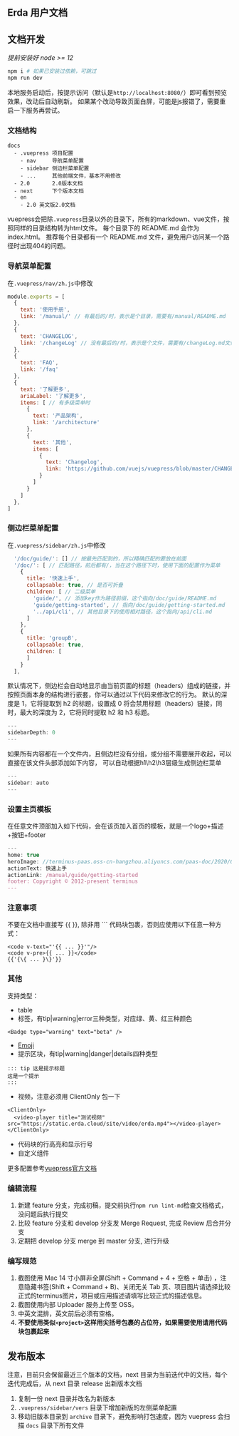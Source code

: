 ## Erda 用户文档

## 文档开发
*提前安装好 node >= 12*

```bash
npm i # 如果已安装过依赖，可跳过
npm run dev
```
本地服务启动后，按提示访问（默认是`http://localhost:8080/`）即可看到预览效果，改动后自动刷新。
如果某个改动导致页面白屏，可能是js报错了，需要重启一下服务再尝试。

### 文档结构
```
docs
  - .vuepress 项目配置
    - nav     导航菜单配置
    - sidebar 侧边栏菜单配置
    - ...     其他前端文件，基本不用修改
  - 2.0       2.0版本文档
  - next      下个版本文档
  - en
    - 2.0 英文版2.0文档
```

vuepress会把除`.vuepress`目录以外的目录下，所有的markdown、vue文件，按照同样的目录结构转为html文件。
每个目录下的 README.md 会作为 index.html。
推荐每个目录都有一个 README.md 文件，避免用户访问某一个路径时出现404的问题。

### 导航菜单配置
在`.vuepress/nav/zh.js`中修改
```js
module.exports = [
  {
    text: '使用手册',
    link: '/manual/' // 有最后的/时，表示是个目录，需要有/manual/README.md
  },
  {
    text: 'CHANGELOG',
    link: '/changeLog' // 没有最后的/时，表示是个文件，需要有/changeLog.md文件
  },
  {
    text: 'FAQ',
    link: '/faq'
  },
  {
    text: '了解更多',
    ariaLabel: '了解更多',
    items: [ // 有多级菜单时
      {
        text: '产品架构',
        link: '/architecture'
      },
      {
        text: '其他',
        items: [
          {
            text: 'Changelog',
            link: 'https://github.com/vuejs/vuepress/blob/master/CHANGELOG.md'
          }
        ]
      }
    ]
  },
]
```

### 侧边栏菜单配置
在`.vuepress/sidebar/zh.js`中修改
```js
  '/doc/guide/': [] // 按最先匹配到的，所以精确匹配的要放在前面
  '/doc/': [ // 匹配路径，前后都有/，当在这个路径下时，使用下面的配置作为菜单
    {
      title: '快速上手',
      collapsable: true, // 是否可折叠
      children: [ // 二级菜单
        'guide/', // 添加key作为路径前缀，这个指向/doc/guide/README.md
        'guide/getting-started', // 指向/doc/guide/getting-started.md
        '../api/cli', // 其他目录下的使用相对路径，这个指向/api/cli.md
      ]
    },
    {
      title: 'groupB',
      collapsable: true,
      children: [
      ]
    }
  ],
```

默认情况下，侧边栏会自动地显示由当前页面的标题（headers）组成的链接，并按照页面本身的结构进行嵌套，你可以通过以下代码来修改它的行为。
默认的深度是 1，它将提取到 h2 的标题，设置成 0 将会禁用标题（headers）链接，同时，最大的深度为 2，它将同时提取 h2 和 h3 标题。
```js
---
sidebarDepth: 0
---
```

如果所有内容都在一个文件内，且侧边栏没有分组，或分组不需要展开收起，可以直接在该文件头部添加如下内容，
可以自动根据h1\h2\h3层级生成侧边栏菜单
```js
---
sidebar: auto
---
```

### 设置主页模板
在任意文件顶部加入如下代码，会在该页加入首页的模板，就是一个logo+描述+按钮+footer
```js
---
home: true
heroImage: //terminus-paas.oss-cn-hangzhou.aliyuncs.com/paas-doc/2020/06/09/0b9da3f2-8aa6-4a5f-b649-96f09d874c25.png
actionText: 快速上手
actionLink: /manual/guide/getting-started
footer: Copyright © 2012-present terminus
---
```

### 注意事项
不要在文档中直接写 {{ }}, 除非用 ``` 代码块包裹，否则应使用以下任意一种方式：
```
<code v-text="'{{ ... }}'"/>
<code v-pre>{{ ... }}</code>
{{'{\{ ... }\}'}}
```

### 其他
支持类型：
* table
* 标签，有tip|warning|error三种类型，对应绿、黄、红三种颜色
```
<Badge type="warning" text="beta" />
```
* [Emoji](https://github.com/markdown-it/markdown-it-emoji/blob/master/lib/data/full.json)
* 提示区块，有tip|warning|danger|details四种类型
```
::: tip 这是提示标题
这是一个提示
:::
```

* 视频，注意必须用 ClientOnly 包一下
```
<ClientOnly>
  <video-player title="测试视频" src="https://static.erda.cloud/site/video/erda.mp4"></video-player>
</ClientOnly>
```
* 代码块的行高亮和显示行号
* 自定义组件


更多配置参考[vuepress官方文档](https://vuepress.vuejs.org/)


### 编辑流程
1. 新建 feature 分支，完成初稿，提交前执行`npm run lint-md`检查文档格式，没问题后执行提交
2. 比较 feature 分支和 develop 分支发 Merge Request, 完成 Review 后合并分支
3. 定期把 develop 分支 merge 到 master 分支, 进行升级

### 编写规范
1. 截图使用 Mac 14 寸小屏非全屏(Shift + Command + 4 + 空格 + 单击) ，注意隐藏书签(Shift + Command + B)、关闭无关 Tab 页、项目图片请选择比较正式的terminus图片，项目或应用描述请填写比较正式的描述信息。
2. 截图使用内部 Uploader 服务上传至 OSS。
3. 中英文混排，英文前后必须有空格。
4. **不要使用类似`<project>`这样用尖括号包裹的占位符，如果需要使用请用代码块包裹起来**

## 发布版本
注意，目前只会保留最近三个版本的文档，next 目录为当前迭代中的文档，每个迭代完成后，从 next 目录 release 出新版本文档
1. 复制一份 next 目录并改名为新版本
2. `.vuepress/sidebar/vers` 目录下增加新版的左侧菜单配置
3. 移动旧版本目录到 `archive` 目录下，避免影响打包速度，因为 vuepress 会扫描 `docs` 目录下所有文件

